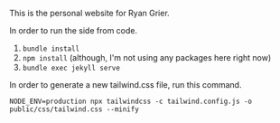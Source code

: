 This is the personal website for Ryan Grier. 

In order to run the side from code. 

1. `bundle install`
2. `npm install` (although, I'm not using any packages here right now)
3. `bundle exec jekyll serve`

In order to generate a new tailwind.css file, run this command. 

```
NODE_ENV=production npx tailwindcss -c tailwind.config.js -o public/css/tailwind.css --minify
```